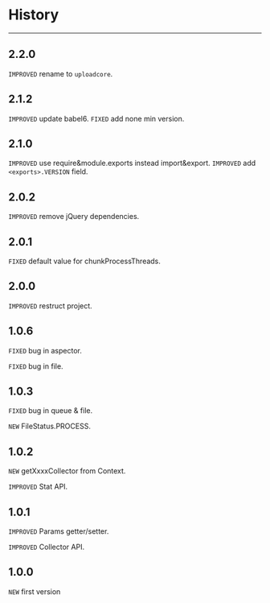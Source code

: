 # History

------------

## 2.2.0

`IMPROVED` rename to `uploadcore`.

## 2.1.2

`IMPROVED` update babel6.
`FIXED` add none min version.

## 2.1.0

`IMPROVED` use require&module.exports instead import&export.
`IMPROVED` add `<exports>.VERSION` field.

## 2.0.2

`IMPROVED` remove jQuery dependencies.

## 2.0.1

`FIXED` default value for chunkProcessThreads.

## 2.0.0

`IMPROVED` restruct project.

## 1.0.6

`FIXED` bug in aspector.

`FIXED` bug in file.

## 1.0.3

`FIXED` bug in queue & file.

`NEW` FileStatus.PROCESS.

## 1.0.2

`NEW` getXxxxCollector from Context.

`IMPROVED` Stat API.

## 1.0.1

`IMPROVED` Params getter/setter.

`IMPROVED` Collector API.

## 1.0.0

`NEW` first version